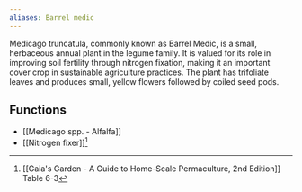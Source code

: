 ```yaml
---
aliases: Barrel medic
---
```

Medicago truncatula, commonly known as Barrel Medic, is a small, herbaceous annual plant in the legume family. It is valued for its role in improving soil fertility through nitrogen fixation, making it an important cover crop in sustainable agriculture practices. The plant has trifoliate leaves and produces small, yellow flowers followed by coiled seed pods.
## Functions
- [[Medicago spp. - Alfalfa]]
- [[Nitrogen fixer]][^1]

[^1]: [[Gaia's Garden - A Guide to Home-Scale Permaculture, 2nd Edition]] Table 6-3
